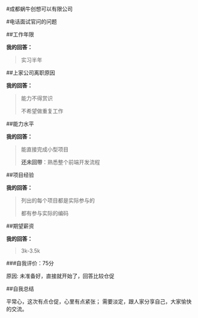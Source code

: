 #成都蜗牛创想可以有限公司

#电话面试官问的问题

##工作年限

**我的回答：**

>实习半年

##上家公司离职原因

**我的回答：**

>能力不得赏识
>
>不希望做重复工作

##能力水平

**我的回答：**

>能直接完成小型项目
>
>**还未回带**：熟悉整个前端开发流程

##项目经验

**我的回答：**

>列出的每个项目都是实际参与的
>
>都有参与实际的编码

##期望薪资

**我的回答：**

> 3k-3.5k

###自我评价：75分

原因: 未准备好，直接就开始了，回答比较仓促


##自我总结

平常心，这次有点仓促，心里有点紧张；
需要淡定，跟人家分享自己，大家愉快的交流。